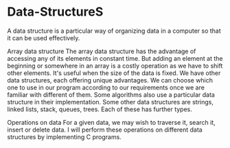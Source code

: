 # Data-StructureS
A data structure is a particular way of organizing data in a computer so that it can be used effectively.

Array data structure
The array data structure has the advantage of accessing any of its elements in constant time. But adding an element at the beginning or somewhere in an array is a costly operation as we have to shift other elements. It's useful when the size of the data is fixed. We have other data structures, each offering unique advantages. We can choose which one to use in our program according to our requirements once we are familiar with different of them. Some algorithms also use a particular data structure in their implementation. Some other data structures are strings, linked lists, stack, queues, trees. Each of these has further types.

Operations on data
For a given data, we may wish to traverse it, search it, insert or delete data. I will perform these operations on different data structures by implementing C programs.
